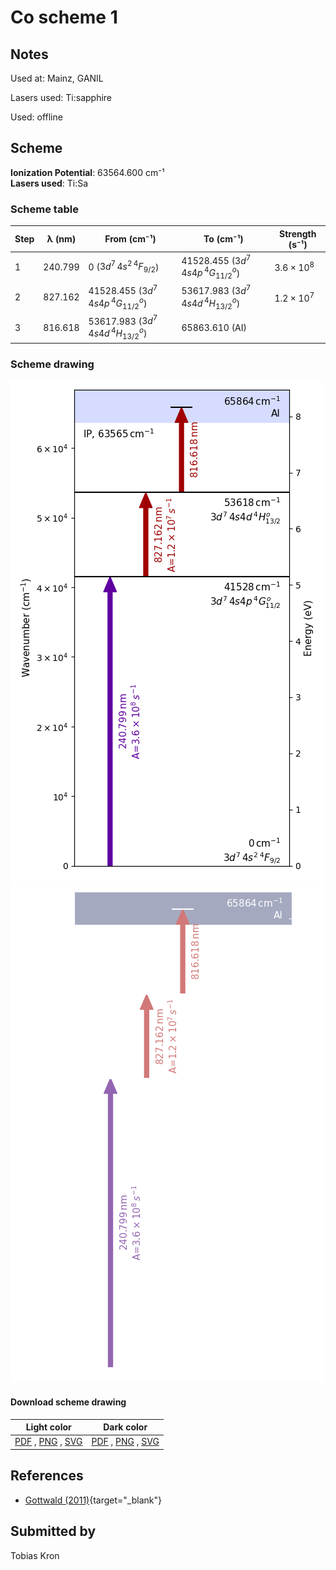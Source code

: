 # Co scheme 1

## Notes

Used at: Mainz, GANIL

Lasers used: Ti:sapphire

Used: offline





## Scheme

**Ionization Potential**: 63564.600 cm⁻¹  
**Lasers used**: Ti:Sa

### Scheme table

| Step | λ (nm)  |                 From (cm⁻¹)                  |                  To (cm⁻¹)                   |   Strength (s⁻¹)    |
| ---- | ------- | -------------------------------------------- | -------------------------------------------- | ------------------- |
| 1    | 240.799 | 0 ($3d^{7}\,4s^{2}\,^{4}F_{9/2}$)            | 41528.455 ($3d^{7}\,4s4p\,^{4}G^{o}_{11/2}$) | $3.6 \times 10^{8}$ |
| 2    | 827.162 | 41528.455 ($3d^{7}\,4s4p\,^{4}G^{o}_{11/2}$) | 53617.983 ($3d^{7}\,4s4d\,^{4}H^{o}_{13/2}$) | $1.2 \times 10^{7}$ |
| 3    | 816.618 | 53617.983 ($3d^{7}\,4s4d\,^{4}H^{o}_{13/2}$) | 65863.610 (AI)                               |                     |


### Scheme drawing

![co scheme, light mode](co-001/co-001-light.png#only-light)
![co scheme, dark mode](co-001/co-001-dark-web.png#only-dark)

#### Download scheme drawing

|                                            Light color                                            |                                           Dark color                                           |
| ------------------------------------------------------------------------------------------------- | ---------------------------------------------------------------------------------------------- |
| [PDF](co-001/co-001-light.pdf) , [PNG](co-001/co-001-light.png) , [SVG](co-001/co-001-light.svg)  | [PDF](co-001/co-001-dark.pdf) , [PNG](co-001/co-001-dark.png) , [SVG](co-001/co-001-dark.svg)  |


## References

  - [Gottwald (2011)](https://doi.org/10.25358/openscience-3289){target="_blank"}



## Submitted by

Tobias Kron

